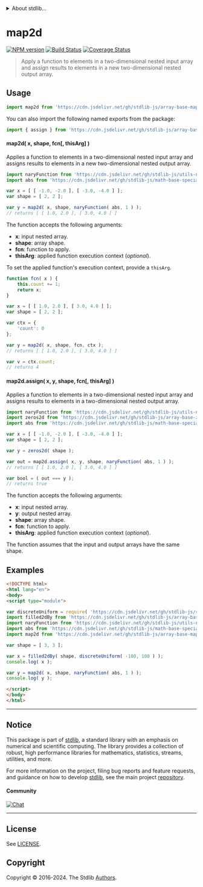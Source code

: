 <!--

@license Apache-2.0

Copyright (c) 2023 The Stdlib Authors.

Licensed under the Apache License, Version 2.0 (the "License");
you may not use this file except in compliance with the License.
You may obtain a copy of the License at

   http://www.apache.org/licenses/LICENSE-2.0

Unless required by applicable law or agreed to in writing, software
distributed under the License is distributed on an "AS IS" BASIS,
WITHOUT WARRANTIES OR CONDITIONS OF ANY KIND, either express or implied.
See the License for the specific language governing permissions and
limitations under the License.

-->


<details>
  <summary>
    About stdlib...
  </summary>
  <p>We believe in a future in which the web is a preferred environment for numerical computation. To help realize this future, we've built stdlib. stdlib is a standard library, with an emphasis on numerical and scientific computation, written in JavaScript (and C) for execution in browsers and in Node.js.</p>
  <p>The library is fully decomposable, being architected in such a way that you can swap out and mix and match APIs and functionality to cater to your exact preferences and use cases.</p>
  <p>When you use stdlib, you can be absolutely certain that you are using the most thorough, rigorous, well-written, studied, documented, tested, measured, and high-quality code out there.</p>
  <p>To join us in bringing numerical computing to the web, get started by checking us out on <a href="https://github.com/stdlib-js/stdlib">GitHub</a>, and please consider <a href="https://opencollective.com/stdlib">financially supporting stdlib</a>. We greatly appreciate your continued support!</p>
</details>

# map2d

[![NPM version][npm-image]][npm-url] [![Build Status][test-image]][test-url] [![Coverage Status][coverage-image]][coverage-url] <!-- [![dependencies][dependencies-image]][dependencies-url] -->

> Apply a function to elements in a two-dimensional nested input array and assign results to elements in a new two-dimensional nested output array.

<section class="intro">

</section>

<!-- /.intro -->



<section class="usage">

## Usage

```javascript
import map2d from 'https://cdn.jsdelivr.net/gh/stdlib-js/array-base-map2d@esm/index.mjs';
```

You can also import the following named exports from the package:

```javascript
import { assign } from 'https://cdn.jsdelivr.net/gh/stdlib-js/array-base-map2d@esm/index.mjs';
```

#### map2d( x, shape, fcn\[, thisArg] )

Applies a function to elements in a two-dimensional nested input array and assigns results to elements in a new two-dimensional nested output array.

```javascript
import naryFunction from 'https://cdn.jsdelivr.net/gh/stdlib-js/utils-nary-function@esm/index.mjs';
import abs from 'https://cdn.jsdelivr.net/gh/stdlib-js/math-base-special-abs@esm/index.mjs';

var x = [ [ -1.0, -2.0 ], [ -3.0, -4.0 ] ];
var shape = [ 2, 2 ];

var y = map2d( x, shape, naryFunction( abs, 1 ) );
// returns [ [ 1.0, 2.0 ], [ 3.0, 4.0 ] ]
```

The function accepts the following arguments:

-   **x**: input nested array.
-   **shape**: array shape.
-   **fcn**: function to apply.
-   **thisArg**: applied function execution context (_optional_).

To set the applied function's execution context, provide a `thisArg`.

<!-- eslint-disable no-invalid-this -->

```javascript
function fcn( x ) {
    this.count += 1;
    return x;
}

var x = [ [ 1.0, 2.0 ], [ 3.0, 4.0 ] ];
var shape = [ 2, 2 ];

var ctx = {
    'count': 0
};

var y = map2d( x, shape, fcn, ctx );
// returns [ [ 1.0, 2.0 ], [ 3.0, 4.0 ] ]

var v = ctx.count;
// returns 4
```

#### map2d.assign( x, y, shape, fcn\[, thisArg] )

Applies a function to elements in a two-dimensional nested input array and assigns results to elements in a two-dimensional nested output array.

```javascript
import naryFunction from 'https://cdn.jsdelivr.net/gh/stdlib-js/utils-nary-function@esm/index.mjs';
import zeros2d from 'https://cdn.jsdelivr.net/gh/stdlib-js/array-base-zeros2d@esm/index.mjs';
import abs from 'https://cdn.jsdelivr.net/gh/stdlib-js/math-base-special-abs@esm/index.mjs';

var x = [ [ -1.0, -2.0 ], [ -3.0, -4.0 ] ];
var shape = [ 2, 2 ];

var y = zeros2d( shape );

var out = map2d.assign( x, y, shape, naryFunction( abs, 1 ) );
// returns [ [ 1.0, 2.0 ], [ 3.0, 4.0 ] ]

var bool = ( out === y );
// returns true
```

The function accepts the following arguments:

-   **x**: input nested array.
-   **y**: output nested array.
-   **shape**: array shape.
-   **fcn**: function to apply.
-   **thisArg**: applied function execution context (_optional_).

The function assumes that the input and output arrays have the same shape.

</section>

<!-- /.usage -->

<section class="notes">

</section>

<!-- /.notes -->

<section class="examples">

## Examples

<!-- eslint no-undef: "error" -->

```html
<!DOCTYPE html>
<html lang="en">
<body>
<script type="module">

var discreteUniform = require( 'https://cdn.jsdelivr.net/gh/stdlib-js/random-base-discrete-uniform' ).factory;
import filled2dBy from 'https://cdn.jsdelivr.net/gh/stdlib-js/array-base-filled2d-by@esm/index.mjs';
import naryFunction from 'https://cdn.jsdelivr.net/gh/stdlib-js/utils-nary-function@esm/index.mjs';
import abs from 'https://cdn.jsdelivr.net/gh/stdlib-js/math-base-special-abs@esm/index.mjs';
import map2d from 'https://cdn.jsdelivr.net/gh/stdlib-js/array-base-map2d@esm/index.mjs';

var shape = [ 3, 3 ];

var x = filled2dBy( shape, discreteUniform( -100, 100 ) );
console.log( x );

var y = map2d( x, shape, naryFunction( abs, 1 ) );
console.log( y );

</script>
</body>
</html>
```

</section>

<!-- /.examples -->

<!-- Section for related `stdlib` packages. Do not manually edit this section, as it is automatically populated. -->

<section class="related">

</section>

<!-- /.related -->

<!-- Section for all links. Make sure to keep an empty line after the `section` element and another before the `/section` close. -->


<section class="main-repo" >

* * *

## Notice

This package is part of [stdlib][stdlib], a standard library with an emphasis on numerical and scientific computing. The library provides a collection of robust, high performance libraries for mathematics, statistics, streams, utilities, and more.

For more information on the project, filing bug reports and feature requests, and guidance on how to develop [stdlib][stdlib], see the main project [repository][stdlib].

#### Community

[![Chat][chat-image]][chat-url]

---

## License

See [LICENSE][stdlib-license].


## Copyright

Copyright &copy; 2016-2024. The Stdlib [Authors][stdlib-authors].

</section>

<!-- /.stdlib -->

<!-- Section for all links. Make sure to keep an empty line after the `section` element and another before the `/section` close. -->

<section class="links">

[npm-image]: http://img.shields.io/npm/v/@stdlib/array-base-map2d.svg
[npm-url]: https://npmjs.org/package/@stdlib/array-base-map2d

[test-image]: https://github.com/stdlib-js/array-base-map2d/actions/workflows/test.yml/badge.svg?branch=v0.2.1
[test-url]: https://github.com/stdlib-js/array-base-map2d/actions/workflows/test.yml?query=branch:v0.2.1

[coverage-image]: https://img.shields.io/codecov/c/github/stdlib-js/array-base-map2d/main.svg
[coverage-url]: https://codecov.io/github/stdlib-js/array-base-map2d?branch=main

<!--

[dependencies-image]: https://img.shields.io/david/stdlib-js/array-base-map2d.svg
[dependencies-url]: https://david-dm.org/stdlib-js/array-base-map2d/main

-->

[chat-image]: https://img.shields.io/gitter/room/stdlib-js/stdlib.svg
[chat-url]: https://app.gitter.im/#/room/#stdlib-js_stdlib:gitter.im

[stdlib]: https://github.com/stdlib-js/stdlib

[stdlib-authors]: https://github.com/stdlib-js/stdlib/graphs/contributors

[umd]: https://github.com/umdjs/umd
[es-module]: https://developer.mozilla.org/en-US/docs/Web/JavaScript/Guide/Modules

[deno-url]: https://github.com/stdlib-js/array-base-map2d/tree/deno
[deno-readme]: https://github.com/stdlib-js/array-base-map2d/blob/deno/README.md
[umd-url]: https://github.com/stdlib-js/array-base-map2d/tree/umd
[umd-readme]: https://github.com/stdlib-js/array-base-map2d/blob/umd/README.md
[esm-url]: https://github.com/stdlib-js/array-base-map2d/tree/esm
[esm-readme]: https://github.com/stdlib-js/array-base-map2d/blob/esm/README.md
[branches-url]: https://github.com/stdlib-js/array-base-map2d/blob/main/branches.md

[stdlib-license]: https://raw.githubusercontent.com/stdlib-js/array-base-map2d/main/LICENSE

</section>

<!-- /.links -->
